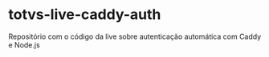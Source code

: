 # totvs-live-caddy-auth
Repositório com o código da live sobre autenticação automática com Caddy e Node.js
